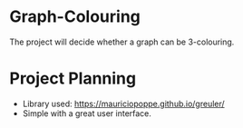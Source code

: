# Graph-Colouring
The project will decide whether a graph can be 3-colouring.

# Project Planning
- Library used: https://mauriciopoppe.github.io/greuler/
- Simple with a great user interface.